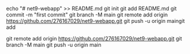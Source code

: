 echo "# net9-webapp" >> README.md
git init
git add README.md
git commit -m "first commit"
git branch -M main
git remote add origin https://github.com/276167029/net9-webapp.git
git push -u origin maingit add

git remote add origin https://github.com/276167029/net9-webapp.git
git branch -M main
git push -u origin main